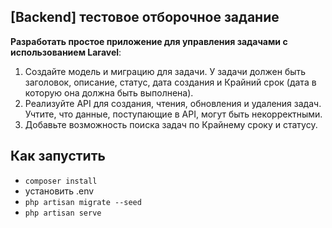 ## [Backend] тестовое отборочное задание

<b>Разработать простое приложение для управления задачами с использованием Laravel</b>:
1. Создайте модель и миграцию для задачи.
   У задачи должен быть заголовок, описание, статус, дата создания и Крайний срок (дата в которую она должна быть выполнена).
2. Реализуйте API для создания, чтения, обновления и удаления задач. Учтите, что данные, поступающие в API, могут быть некорректными.
3. Добавьте возможность поиска задач по Крайнему сроку и статусу.

## Как запустить

- `composer install`
- установить .env
- `php artisan migrate --seed`
- `php artisan serve`